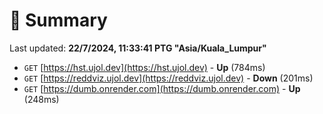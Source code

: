 # 📖 Summary
Last updated: **22/7/2024, 11:33:41 PTG "Asia/Kuala_Lumpur"**

- `GET` [https://hst.ujol.dev](https://hst.ujol.dev) - **Up** (784ms)
- `GET` [https://reddviz.ujol.dev](https://reddviz.ujol.dev) - **Down** (201ms)
- `GET` [https://dumb.onrender.com](https://dumb.onrender.com) - **Up** (248ms)
